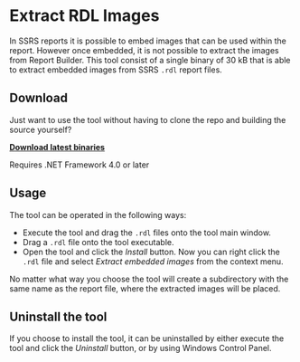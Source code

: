 # Extract RDL Images
In SSRS reports it is possible to embed images that can be used within the report. However once
embedded, it is not possible to extract the images from Report Builder. This tool consist
of a single binary of 30 kB that is able to extract embedded images from SSRS `.rdl` report files.

## Download
Just want to use the tool without having to clone the repo and building the source yourself?

**[Download latest binaries](https://github.com/dmester/extract-rdl-images/releases/download/1.0.0/ExtractRdlImages.exe)**

Requires .NET Framework 4.0 or later

## Usage
The tool can be operated in the following ways:

* Execute the tool and drag the `.rdl` files onto the tool main window.
* Drag a `.rdl` file onto the tool executable.
* Open the tool and click the *Install* button. Now you can right click the `.rdl` file
  and select *Extract embedded images* from the context menu. 
  
No matter what way you choose the tool will create a subdirectory with the same name as the 
report file, where the extracted images will be placed.

## Uninstall the tool
If you choose to install the tool, it can be uninstalled by either execute the tool and click
the *Uninstall* button, or by using Windows Control Panel.
